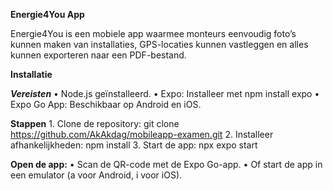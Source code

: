 **Energie4You App**

Energie4You is een mobiele app waarmee monteurs eenvoudig foto’s kunnen maken van installaties, GPS-locaties kunnen vastleggen en alles kunnen exporteren naar een PDF-bestand.

**Installatie**

**_Vereisten_**	
  •	Node.js geïnstalleerd.
	•	Expo: Installeer met npm install expo
	•	Expo Go App: Beschikbaar op Android en iOS.

 **Stappen**
	1.	Clone de repository: git clone https://github.com/AkAkdag/mobileapp-examen.git
	2.	Installeer afhankelijkheden: npm install
 	3.	Start de app: npx expo start

**Open de app:**
	•	Scan de QR-code met de Expo Go-app.
	•	Of start de app in een emulator (a voor Android, i voor iOS).
